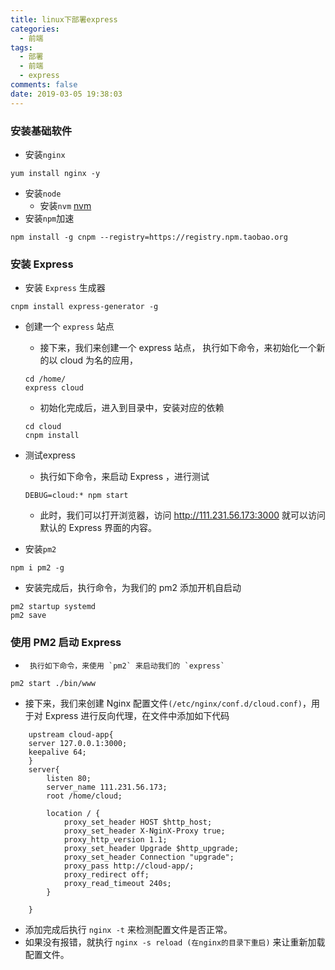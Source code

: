 ```yaml
---
title: linux下部署express
categories:
  - 前端
tags:
  - 部署
  - 前端
  - express
comments: false
date: 2019-03-05 19:38:03
---
```


### 安装基础软件
-   安装`nginx`
```
yum install nginx -y
```
-   安装`node`
    -   安装`nvm` [nvm](https://github.com/creationix/nvm)
-   安装`npm`加速
```
npm install -g cnpm --registry=https://registry.npm.taobao.org
```

### 安装 Express
-   安装 `Express` 生成器
```
cnpm install express-generator -g
```
-   创建一个 `express` 站点
    -   接下来，我们来创建一个 express 站点， 执行如下命令，来初始化一个新的以 cloud 为名的应用，
    ```
    cd /home/
    express cloud
    ```
    -   初始化完成后，进入到目录中，安装对应的依赖
    ```
    cd cloud 
    cnpm install
    ```

-   测试express
    -   执行如下命令，来启动 Express ，进行测试
    ```
    DEBUG=cloud:* npm start
    ```
    -   此时，我们可以打开浏览器，访问 http://111.231.56.173:3000 就可以访问默认的 Express 界面的内容。
    

-   安装`pm2`
```
npm i pm2 -g
```

-   安装完成后，执行命令，为我们的 pm2 添加开机自启动
```
pm2 startup systemd 
pm2 save
```

###   使用 PM2 启动 Express
-      执行如下命令，来使用 `pm2` 来启动我们的 `express`
```
pm2 start ./bin/www
```
    
-    接下来，我们来创建 Nginx 配置文件`(/etc/nginx/conf.d/cloud.conf)`，用于对 Express 进行反向代理，在文件中添加如下代码
```
    upstream cloud-app{
    server 127.0.0.1:3000;
    keepalive 64;
    }
    server{
        listen 80;
        server_name 111.231.56.173;
        root /home/cloud;
    
        location / {
            proxy_set_header HOST $http_host;
            proxy_set_header X-NginX-Proxy true;
            proxy_http_version 1.1;
            proxy_set_header Upgrade $http_upgrade;
            proxy_set_header Connection "upgrade";
            proxy_pass http://cloud-app/;
            proxy_redirect off;
            proxy_read_timeout 240s;
        }
    
    }
```
-   添加完成后执行 `nginx -t` 来检测配置文件是否正常。
-   如果没有报错，就执行 `nginx -s reload (在nginx的目录下重启)` 来让重新加载配置文件。

























